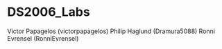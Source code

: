 # DS2006_Labs

Victor Papagelos (victorpapagelos)
Philip Haglund (Dramura5088)
Ronni Evrensel (RonniEvrensel)